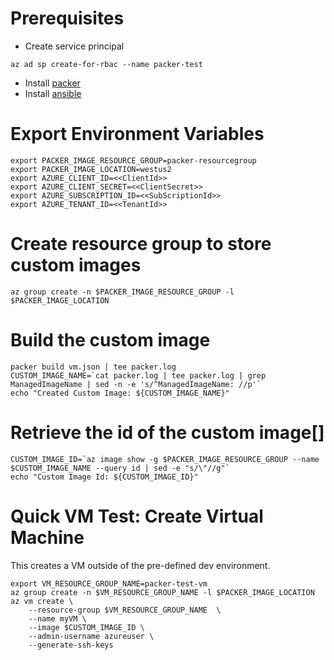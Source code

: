 # Prerequisites
- Create service principal

```az ad sp create-for-rbac --name packer-test```

- Install [packer](https://www.packer.io/intro/getting-started/install.html)
- Install [ansible](https://docs.ansible.com/ansible/2.4/intro_installation.html)


# Export Environment Variables
```
export PACKER_IMAGE_RESOURCE_GROUP=packer-resourcegroup
export PACKER_IMAGE_LOCATION=westus2
export AZURE_CLIENT_ID=<<ClientId>>
export AZURE_CLIENT_SECRET=<<ClientSecret>>
export AZURE_SUBSCRIPTION_ID=<<SubScriptionId>>
export AZURE_TENANT_ID=<<TenantId>>
```

# Create resource group to store custom images
```
az group create -n $PACKER_IMAGE_RESOURCE_GROUP -l $PACKER_IMAGE_LOCATION
```

# Build the custom image
```
packer build vm.json | tee packer.log
CUSTOM_IMAGE_NAME=`cat packer.log | tee packer.log | grep ManagedImageName | sed -n -e 's/^ManagedImageName: //p'`
echo "Created Custom Image: ${CUSTOM_IMAGE_NAME}"
```

# Retrieve the id of the custom image[]
```
CUSTOM_IMAGE_ID=`az image show -g $PACKER_IMAGE_RESOURCE_GROUP --name $CUSTOM_IMAGE_NAME --query id | sed -e "s/\"//g"`
echo "Custom Image Id: ${CUSTOM_IMAGE_ID}"
```

# Quick VM Test: Create Virtual Machine
This creates a VM outside of the pre-defined dev environment.
```
export VM_RESOURCE_GROUP_NAME=packer-test-vm
az group create -n $VM_RESOURCE_GROUP_NAME -l $PACKER_IMAGE_LOCATION
az vm create \
    --resource-group $VM_RESOURCE_GROUP_NAME  \
    --name myVM \
    --image $CUSTOM_IMAGE_ID \
    --admin-username azureuser \
    --generate-ssh-keys
```